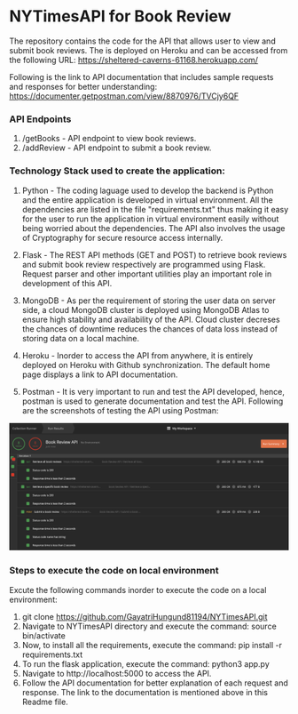 # NYTimesAPI for Book Review

The repository contains the code for the API that allows user to view and submit book reviews. The is deployed on Heroku and can be accessed from the following URL:
https://sheltered-caverns-61168.herokuapp.com/

Following is the link to API documentation that includes sample requests and responses for better understanding:
https://documenter.getpostman.com/view/8870976/TVCjy6QF

### API Endpoints
1. /getBooks - API endpoint to view book reviews.
2. /addReview - API endpoint to submit a book review.

### Technology Stack used to create the application:
1. Python - The coding laguage used to develop the backend is Python and the entire application is developed in virtual environment. All the dependencies are listed             in the file "requirements.txt" thus making it easy for the user to run the application in virtual environment easily without being worried about the                 dependencies. The API also involves the usage of Cryptography for secure resource access internally.

2. Flask - The REST API methods (GET and POST) to retrieve book reviews and submit book review respectively are programmed using Flask. Request parser and other important utilities play an important role in development of this API.

3. MongoDB - As per the requirement of storing the user data on server side, a cloud MongoDB cluster is deployed using MongoDB Atlas to ensure high stability and availability of the API. Cloud cluster decreses the chances of downtime reduces the chances of data loss instead of storing data on a local machine. 

3. Heroku - Inorder to access the API from anywhere, it is entirely deployed on Heroku with Github synchronization. The default home page displays a link to API documentation.

4. Postman - It is very important to run and test the API developed, hence, postman is used to generate documentation and test the API. Following are the screenshots of testing the API using Postman:

![github-small](https://github.com/GayatriHungund81194/pics/blob/master/APITest.png)

### Steps to execute the code on local environment
Excute the following commands inorder to execute the code on a local environment:
1. git clone https://github.com/GayatriHungund81194/NYTimesAPI.git
2. Navigate to NYTimesAPI directory and execute the command: source bin/activate
3. Now, to install all the requirements, execute the command: pip install -r requirements.txt
4. To run the flask application, execute the command: python3 app.py
5. Navigate to http://localhost:5000 to access the API. 
6. Follow the API documentation for better explanation of each request and response. The link to the documentation is mentioned above in this Readme file.
